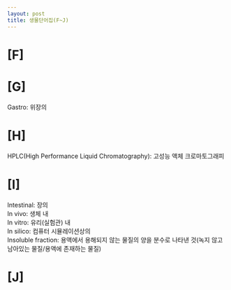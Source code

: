 ```yaml
---
layout: post
title: 생물단어집(F~J)
---
```

# [F]  
  
# [G]  
Gastro: 위장의  
  
# [H]  
HPLC(High Performance Liquid Chromatography): 고성능 액체 크로마토그래피  
  
# [I]  
Intestinal: 장의  
In vivo: 생체 내  
In vitro: 유리(실험관) 내  
In silico: 컴퓨터 시뮬레이션상의  
Insoluble fraction: 용액에서 용해되지 않는 물질의 양을 분수로 나타낸 것(녹지 않고 남아있는 물질/용액에 존재하는 물질)  
  
# [J]  
  
